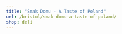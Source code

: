```yaml
---
title: "Smak Domu - A Taste of Poland"
url: /bristol/smak-domu-a-taste-of-poland/
shop: deli
---
```

